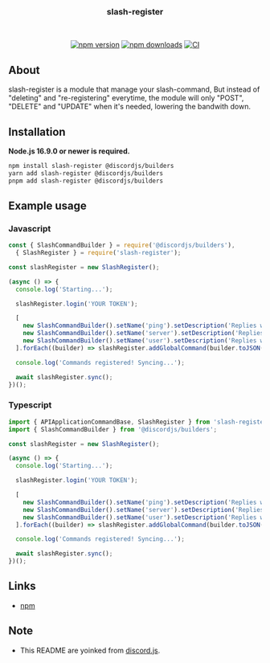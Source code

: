 <div align="center">
  <br/>
    <h3>slash-register</h3>
  <br/>
  <p>
    <a href="https://www.npmjs.com/package/slash-register"><img src="https://img.shields.io/npm/v/slash-register.svg?maxAge=3600" alt="npm version"/></a>
    <a href="https://www.npmjs.com/package/slash-register"><img src="https://img.shields.io/npm/dt/slash-register.svg?maxAge=3600" alt="npm downloads"/></a>
    <a href="https://github.com/xhayper/slash-register/actions/workflows/CI.yaml"><img src="https://github.com/xhayper/slash-register/actions/workflows/CI.yaml/badge.svg" alt="CI"/></a>
  </p>
</div>

## About

slash-register is a module that manage your slash-command, But instead of "deleting" and "re-registering" everytime, the module will only "POST", "DELETE" and "UPDATE" when it's needed, lowering the bandwith down.

## Installation

**Node.js 16.9.0 or newer is required.**

```sh
npm install slash-register @discordjs/builders
yarn add slash-register @discordjs/builders
pnpm add slash-register @discordjs/builders
```

## Example usage

### Javascript

```js
const { SlashCommandBuilder } = require('@discordjs/builders'),
  { SlashRegister } = require('slash-register');

const slashRegister = new SlashRegister();

(async () => {
  console.log('Starting...');

  slashRegister.login('YOUR TOKEN');

  [
    new SlashCommandBuilder().setName('ping').setDescription('Replies with pong!'),
    new SlashCommandBuilder().setName('server').setDescription('Replies with server info!'),
    new SlashCommandBuilder().setName('user').setDescription('Replies with user info!')
  ].forEach((builder) => slashRegister.addGlobalCommand(builder.toJSON()));

  console.log('Commands registered! Syncing...');

  await slashRegister.sync();
})();
```

### Typescript

```ts
import { APIApplicationCommandBase, SlashRegister } from 'slash-register';
import { SlashCommandBuilder } from '@discordjs/builders';

const slashRegister = new SlashRegister();

(async () => {
  console.log('Starting...');

  slashRegister.login('YOUR TOKEN');

  [
    new SlashCommandBuilder().setName('ping').setDescription('Replies with pong!'),
    new SlashCommandBuilder().setName('server').setDescription('Replies with server info!'),
    new SlashCommandBuilder().setName('user').setDescription('Replies with user info!')
  ].forEach((builder) => slashRegister.addGlobalCommand(builder.toJSON() as APIApplicationCommandBase));

  console.log('Commands registered! Syncing...');

  await slashRegister.sync();
})();
```

## Links

- [npm](https://www.npmjs.com/package/slash-register)

## Note

- This README are yoinked from [discord.js](https://github.com/discordjs/discord.js).
